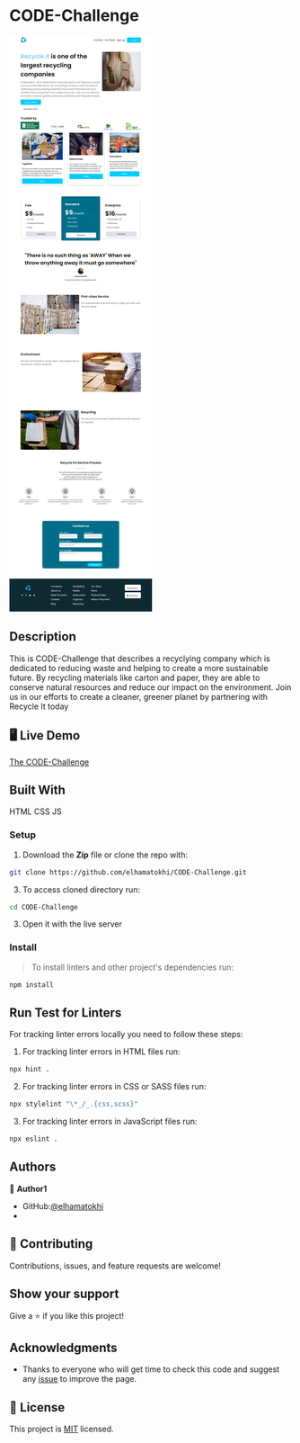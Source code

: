 # CODE-Challenge

![screencapture-127-0-0-1-5501-index-html-2023-05-11-17_42_42](Images/screencapture-127-0-0-1-5501-index-html-2023-05-11-17_42_42.png)

## Description

<p>This is CODE-Challenge that describes a recyclying company which is dedicated to reducing waste and helping to create a more sustainable future. By recycling materials like carton and paper, they are able to conserve natural resources and reduce our impact on the environment. Join us in our efforts to create a cleaner, greener planet by partnering with Recycle It today

## 🖥️ Live Demo

[The CODE-Challenge](https://elhamatokhi.github.io/CODE-Challenge/)

## Built With

HTML
CSS
JS

### Setup

1. Download the **Zip** file or clone the repo with:

```bash
git clone https://github.com/elhamatokhi/CODE-Challenge.git
```

3. To access cloned directory run:

```bash
cd CODE-Challenge
```

3. Open it with the live server

### Install

> To install linters and other project's dependencies run:

```bash
npm install
```

## Run Test for Linters

For tracking linter errors locally you need to follow these steps:

1. For tracking linter errors in HTML files run:

```bash
npx hint .
```

2. For tracking linter errors in CSS or SASS files run:

```bash
npx stylelint "\*_/_.{css,scss}"
```

3. For tracking linter errors in JavaScript files run:

```bash
npx eslint .
```

## Authors

👤 **Author1**

- GitHub:[@elhamatokhi](https://github.com/elhamatokhi)
-

## 🤝 Contributing

Contributions, issues, and feature requests are welcome!

## Show your support

Give a ⭐️ if you like this project!

## Acknowledgments

- Thanks to everyone who will get time to check this code and suggest any [issue](https://github.com/elhamatokhi/CODE-Challenge/issues) to improve the page.

## 📝 License

This project is [MIT](./MIT.md) licensed.

